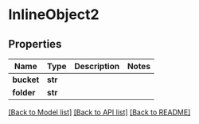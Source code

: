 # InlineObject2

## Properties
Name | Type | Description | Notes
------------ | ------------- | ------------- | -------------
**bucket** | **str** |  | 
**folder** | **str** |  | 

[[Back to Model list]](../README.md#documentation-for-models) [[Back to API list]](../README.md#documentation-for-api-endpoints) [[Back to README]](../README.md)


